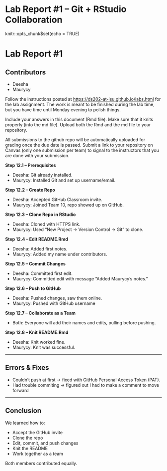Lab Report \#1 – Git + RStudio Collaboration
================

<!-- README.md is generated from README.Rmd. Please edit the README.Rmd file -->

knitr::opts_chunk\$set(echo = TRUE)

# Lab Report \#1

## Contributors

- Deesha  
- Maurycy

Follow the instructions posted at
<https://ds202-at-isu.github.io/labs.html> for the lab assignment. The
work is meant to be finished during the lab time, but you have time
until Monday evening to polish things.

Include your answers in this document (Rmd file). Make sure that it
knits properly (into the md file). Upload both the Rmd and the md file
to your repository.

All submissions to the github repo will be automatically uploaded for
grading once the due date is passed. Submit a link to your repository on
Canvas (only one submission per team) to signal to the instructors that
you are done with your submission.

**Step 12.1 – Prerequisites**  
- Deesha: Git already installed.  
- Maurycy: Installed Git and set up username/email.

**Step 12.2 – Create Repo**  
- Deesha: Accepted GitHub Classroom invite.  
- Maurycy: Joined Team 10, repo showed up on GitHub.

**Step 12.3 – Clone Repo in RStudio**  
- Deesha: Cloned with HTTPS link.  
- Maurycy: Used “New Project → Version Control → Git” to clone.

**Step 12.4 – Edit README.Rmd**  
- Deesha: Added first notes.  
- Maurycy: Added my name under contributors.

**Step 12.5 – Commit Changes**  
- Deesha: Committed first edit.  
- Maurycy: Committed edit with message “Added Maurycy’s notes.”

**Step 12.6 – Push to GitHub**  
- Deesha: Pushed changes, saw them online.  
- Maurycy: Pushed with GitHub username

**Step 12.7 – Collaborate as a Team**  
- Both: Everyone will add their names and edits, pulling before pushing.

**Step 12.8 – Knit README.Rmd**  
- Deesha: Knit worked fine.  
- Maurycy: Knit was successful.

------------------------------------------------------------------------

## Errors & Fixes

- Couldn’t push at first → fixed with GitHub Personal Access Token
  (PAT).  
- Had trouble commiting → figured out I had to make a comment to move
  forward

------------------------------------------------------------------------

## Conclusion

We learned how to:  
- Accept the GitHub invite  
- Clone the repo  
- Edit, commit, and push changes  
- Knit the README  
- Work together as a team

Both members contributed equally.
